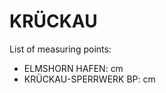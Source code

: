 # KRÜCKAU

List of measuring points:

* ELMSHORN HAFEN: <Value topic="rivers/pegel-online/KRÜCKAU/ELMSHORN HAFEN/measurementValue"/> cm
* KRÜCKAU-SPERRWERK BP: <Value topic="rivers/pegel-online/KRÜCKAU/KRÜCKAU-SPERRWERK BP/measurementValue"/> cm
